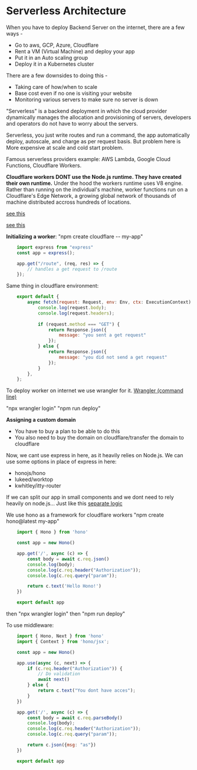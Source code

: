 # Serverless Architecture

When you have to deploy Backend Server on the internet, there are a few ways - 
- Go to aws, GCP, Azure, Cloudflare
- Rent a VM (Virtual Machine) and deploy your app
- Put it in an Auto scaling group
- Deploy it in a Kubernetes cluster


There are a few downsides to doing this - 
- Taking care of how/when to scale
- Base cost even if no one is visiting your website
- Monitoring various servers to make sure no server is down


"Serverless" is a backend deployment in which the cloud provider dynamically manages the allocation and provisioning of servers, developers and operators do not have to worry about the servers.

Serverless, you just write routes and run a command, the app automatically deploy, autoscale, and charge as per request basis.
But problem here is More expensive at scale and cold start problem.

Famous serverless providers example: AWS Lambda, Google Cloud Functions, Cloudflare Workers.

**Cloudflare workers DONT use the Node.js runtime. They have created their own runtime.**
Under the hood the workers runtime uses V8 engine. Rather than running on the individual's machine, worker functions run on a Cloudflare's Edge Network, a growing global network of thousands of machine distributed accross hundreds of locations.

[see this](https://www.notion.so/image/https%3A%2F%2Fprod-files-secure.s3.us-west-2.amazonaws.com%2F085e8ad8-528e-47d7-8922-a23dc4016453%2F34612f53-8340-455b-9ea5-a7ecbfed76e7%2FScreenshot_2024-02-10_at_3.51.07_AM.jpg?table=block&id=05510132-8f7d-448b-bd2a-0a03319c647f&cache=v2)

[see this](https://www.notion.so/image/https%3A%2F%2Fprod-files-secure.s3.us-west-2.amazonaws.com%2F085e8ad8-528e-47d7-8922-a23dc4016453%2Feac4cf16-3350-4f8b-aa6e-98322a23d7fa%2FScreenshot_2024-02-10_at_3.54.02_AM.jpg?table=block&id=dde817ce-f77f-4a17-add4-f8297d8107fe&cache=v2)




**Initializing a worker**: "npm create cloudflare -- my-app"

```jsx
    import express from "express"
    const app = express();

    app.get("/route", (req, res) => {
        // handles a get request to /route
    });
```
Same thing in cloudflare environment:
```jsx
    export default {
        async fetch(request: Request, env: Env, ctx: ExecutionContext): Promise<Response> {
            console.log(request.body);
            console.log(request.headers);
            
            if (request.method === "GET") {
                return Response.json({
                    message: "you sent a get request"
                });
            } else {
                return Response.json({
                    message: "you did not send a get request"
                });
            }
        },
    };
```




To deploy worker on internet we use wrangler for it.
[Wrangler (command line)](https://www.notion.so/image/https%3A%2F%2Fprod-files-secure.s3.us-west-2.amazonaws.com%2F085e8ad8-528e-47d7-8922-a23dc4016453%2Fede31e52-2585-4793-ae31-646e4011419b%2FScreenshot_2024-02-10_at_3.58.30_AM.jpg?table=block&id=dcd69cc6-23b5-4435-bad4-c64f959adef9&cache=v2)

"npx wrangler login"
"npm run deploy"

**Assigning a custom domain**
- You have to buy a plan to be able to do this
- You also need to buy the domain on cloudflare/transfer the domain to cloudflare


Now, we cant use express in here, as it heavily relies on Node.js. We can use some options in place of express in here:
- honojs/hono
- lukeed/worktop
- kwhitley/itty-router


If we can split our app in small components and we dont need to rely heavily on node.js... Just like this [separate logic](https://www.notion.so/image/https%3A%2F%2Fprod-files-secure.s3.us-west-2.amazonaws.com%2F085e8ad8-528e-47d7-8922-a23dc4016453%2Fd56c54ff-12ee-4b9e-bda6-699641b27bea%2FScreenshot_2024-02-10_at_4.37.24_AM.jpg?table=block&id=44cd75c5-27b8-4e0b-bf94-d4c1bf546581&cache=v2)


We use hono as a framework for cloudflare workers
"npm create hono@latest my-app"

```jsx
    import { Hono } from 'hono'

    const app = new Hono()

    app.get('/', async (c) => {
        const body = await c.req.json()
        console.log(body);
        console.log(c.req.header("Authorization"));
        console.log(c.req.query("param"));

        return c.text('Hello Hono!')
    })

    export default app
```

then "npx wrangler login" then "npm run deploy"


To use middleware:
```jsx
    import { Hono, Next } from 'hono'
    import { Context } from 'hono/jsx';

    const app = new Hono()

    app.use(async (c, next) => {
        if (c.req.header("Authorization")) {
            // Do validation
            await next()
        } else {
            return c.text("You dont have acces");
        }
    })

    app.get('/', async (c) => {
        const body = await c.req.parseBody()
        console.log(body);
        console.log(c.req.header("Authorization"));
        console.log(c.req.query("param"));

        return c.json({msg: "as"})
    })

    export default app
```